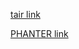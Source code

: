 [tair link](https://www.arabidopsis.org/tools/go_term_enrichment.jsp)

[PHANTER link](http://pantherdb.org/)
